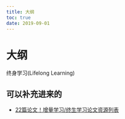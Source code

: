 ```yaml
---
title: 大纲
toc: true
date: 2019-09-01
---
```

# 大纲

终身学习(Lifelong Learning)



## 可以补充进来的


- [22篇论文！增量学习/终生学习论文资源列表](https://cloud.tencent.com/developer/article/1380034)
